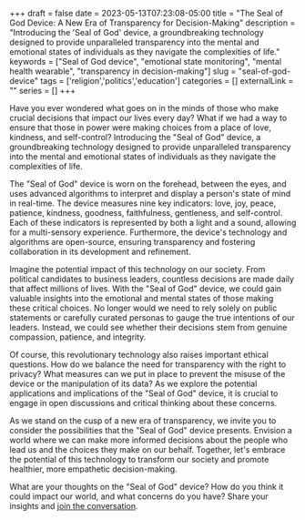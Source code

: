 +++
draft = false
date = 2023-05-13T07:23:08-05:00
title = "The Seal of God Device: A New Era of Transparency for Decision-Making"
description = "Introducing the 'Seal of God' device, a groundbreaking technology designed to provide unparalleled transparency into the mental and emotional states of individuals as they navigate the complexities of life."
keywords = ["Seal of God device", "emotional state monitoring", "mental health wearable", "transparency in decision-making"]
slug = "seal-of-god-device"
tags = ['religion','politics','education']
categories = []
externalLink = ""
series = []
+++

Have you ever wondered what goes on in the minds of those who make crucial decisions that impact our lives every day? What if we had a way to ensure that those in power were making choices from a place of love, kindness, and self-control? Introducing the "Seal of God" device, a groundbreaking technology designed to provide unparalleled transparency into the mental and emotional states of individuals as they navigate the complexities of life.

The "Seal of God" device is worn on the forehead, between the eyes, and uses advanced algorithms to interpret and display a person's state of mind in real-time. The device measures nine key indicators: love, joy, peace, patience, kindness, goodness, faithfulness, gentleness, and self-control. Each of these indicators is represented by both a light and a sound, allowing for a multi-sensory experience. Furthermore, the device's technology and algorithms are open-source, ensuring transparency and fostering collaboration in its development and refinement.

Imagine the potential impact of this technology on our society. From political candidates to business leaders, countless decisions are made daily that affect millions of lives. With the "Seal of God" device, we could gain valuable insights into the emotional and mental states of those making these critical choices. No longer would we need to rely solely on public statements or carefully curated personas to gauge the true intentions of our leaders. Instead, we could see whether their decisions stem from genuine compassion, patience, and integrity.

Of course, this revolutionary technology also raises important ethical questions. How do we balance the need for transparency with the right to privacy? What measures can we put in place to prevent the misuse of the device or the manipulation of its data? As we explore the potential applications and implications of the "Seal of God" device, it is crucial to engage in open discussions and critical thinking about these concerns.

As we stand on the cusp of a new era of transparency, we invite you to consider the possibilities that the "Seal of God" device presents. Envision a world where we can make more informed decisions about the people who lead us and the choices they make on our behalf. Together, let's embrace the potential of this technology to transform our society and promote healthier, more empathetic decision-making.

What are your thoughts on the "Seal of God" device? How do you think it could impact our world, and what concerns do you have? Share your insights and [join the conversation](/contact).